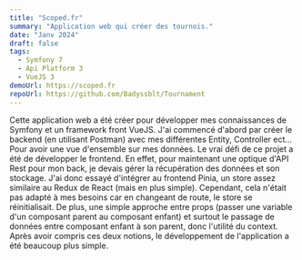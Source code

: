```yaml
---
title: "Scoped.fr"
summary: "Application web qui créer des tournois."
date: "Janv 2024"
draft: false
tags:
  - Symfony 7
  - Api Platform 3
  - VueJS 3
demoUrl: https://scoped.fr
repoUrl: https://github.com/Badyssblt/Tournament
---
```


Cette application web a été créer pour développer mes connaissances de Symfony et un framework front VueJS.
J'ai commencé d'abord par créer le backend (en utilisant Postman) avec mes différentes Entity, Controller ect... Pour avoir une vue d'ensemble sur mes données. Le vrai défi de ce projet a été de développer le frontend. En effet, pour maintenant une optique d'API Rest pour mon back, je devais gérer la récupération des données et son stockage. J'ai donc essayé d'intégrer au frontend Pinia, un store assez similaire au Redux de React (mais en plus simple). Cependant, cela n'était pas adapté à mes besoins car en changeant de route, le store se réinitialisait. De plus, une simple approche entre props (passer une variable d'un composant parent au composant enfant) et surtout le passage de données entre composant enfant à son parent, donc l'utilité du context. Après avoir compris ces deux notions, le développement de l'application a été beaucoup plus simple.
